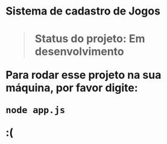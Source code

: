 <h1> Sistema de cadastro de Jogos<h1>

>Status do projeto: Em desenvolvimento

Para rodar esse projeto na sua máquina, por favor digite:

```
node app.js
```

:(